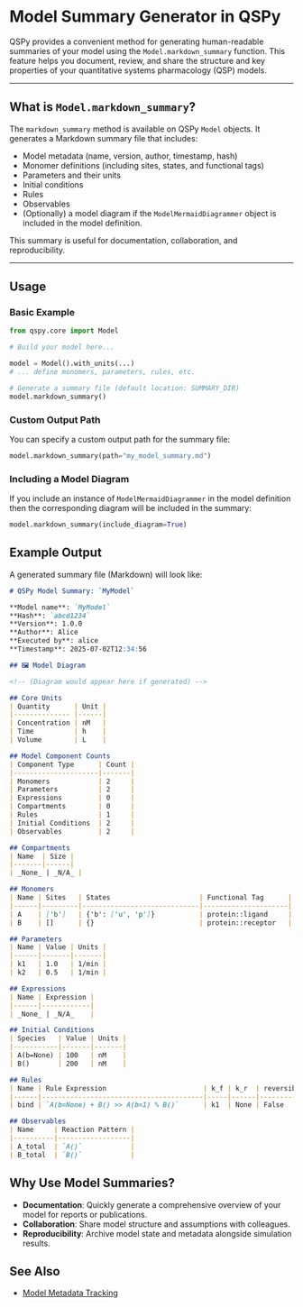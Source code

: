 # Model Summary Generator in QSPy

QSPy provides a convenient method for generating human-readable summaries of your model using the `Model.markdown_summary` function. This feature helps you document, review, and share the structure and key properties of your quantitative systems pharmacology (QSP) models.

---

## What is `Model.markdown_summary`?

The `markdown_summary` method is available on QSPy `Model` objects. It generates a Markdown summary file that includes:

- Model metadata (name, version, author, timestamp, hash)
- Monomer definitions (including sites, states, and functional tags)
- Parameters and their units
- Initial conditions
- Rules
- Observables
- (Optionally) a model diagram if the `ModelMermaidDiagrammer` object is included in the model definition.

This summary is useful for documentation, collaboration, and reproducibility.

---

## Usage

### Basic Example

```python
from qspy.core import Model

# Build your model here...

model = Model().with_units(...)
# ... define monomers, parameters, rules, etc.

# Generate a summary file (default location: SUMMARY_DIR)
model.markdown_summary()
```

### Custom Output Path

You can specify a custom output path for the summary file:

```python
model.markdown_summary(path="my_model_summary.md")
```

### Including a Model Diagram

If you include an instance of `ModelMermaidDiagrammer` in the model definition then  the corresponding diagram will be included in the summary:

```python
model.markdown_summary(include_diagram=True)
```

## Example Output

A generated summary file (Markdown) will look like:

```markdown
# QSPy Model Summary: `MyModel`

**Model name**: `MyModel`  
**Hash**: `abcd1234`  
**Version**: 1.0.0  
**Author**: Alice  
**Executed by**: alice  
**Timestamp**: 2025-07-02T12:34:56

## 🖼️ Model Diagram

<!-- (Diagram would appear here if generated) -->

## Core Units
| Quantity      | Unit |
|-------------- |------|
| Concentration | nM   |
| Time          | h    |
| Volume        | L    |

## Model Component Counts
| Component Type      | Count |
|---------------------|-------|
| Monomers            | 2     |
| Parameters          | 2     |
| Expressions         | 0     |
| Compartments        | 0     |
| Rules               | 1     |
| Initial Conditions  | 2     |
| Observables         | 2     |

## Compartments
| Name  | Size |
|-------|------|
| _None_ | _N/A_ |

## Monomers
| Name | Sites   | States                      | Functional Tag      |
|------|---------|-----------------------------|---------------------|
| A    | ['b']   | {'b': ['u', 'p']}           | protein::ligand     |
| B    | []      | {}                          | protein::receptor   |

## Parameters
| Name | Value | Units |
|------|-------|-------|
| k1   | 1.0   | 1/min |
| k2   | 0.5   | 1/min |

## Expressions
| Name | Expression |
|------|------------|
| _None_ | _N/A_    |

## Initial Conditions
| Species   | Value | Units |
|-----------|-------|-------|
| A(b=None) | 100   | nM    |
| B()       | 200   | nM    |

## Rules
| Name | Rule Expression                        | k_f | k_r  | reversible |
|------|----------------------------------------|-----|------|------------|
| bind | `A(b=None) + B() >> A(b=1) % B()`      | k1  | None | False      |

## Observables
| Name     | Reaction Pattern |
|----------|------------------|
| A_total  | `A()`            |
| B_total  | `B()`            |
```

## Why Use Model Summaries?

- **Documentation**: Quickly generate a comprehensive overview of your model for reports or publications.
- **Collaboration**: Share model structure and assumptions with colleagues.
- **Reproducibility**: Archive model state and metadata alongside simulation results.

## See Also

- [Model Metadata Tracking](./metadata-tracking.md)

